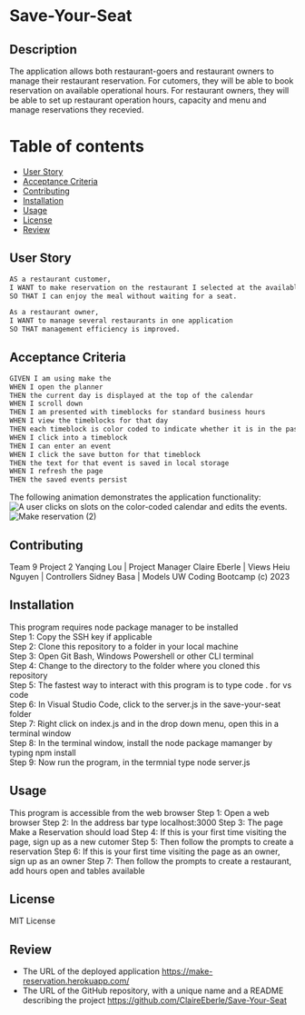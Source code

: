 # Save-Your-Seat

## Description

The application allows both restaurant-goers and restaurant owners to manage their restaurant reservation. For cutomers, they will be able to book reservation on available operational hours. For restaurant owners, they will be able to set up restaurant operation hours, capacity and menu and manage reservations they recevied.

# Table of contents
- [User Story](#user-story)
- [Acceptance Criteria](#acceptance-criteria)
- [Contributing](#contributing)
- [Installation](#installation)
- [Usage](#usage)
- [License](#usage)
- [Review](#review)

## User Story

```md
AS a restaurant customer,
I WANT to make reservation on the restaurant I selected at the available hour
SO THAT I can enjoy the meal without waiting for a seat.

As a restaurant owner,
I WANT to manage several restaurants in one application 
SO THAT management efficiency is improved.
```

## Acceptance Criteria

```md
GIVEN I am using make the 
WHEN I open the planner
THEN the current day is displayed at the top of the calendar
WHEN I scroll down
THEN I am presented with timeblocks for standard business hours
WHEN I view the timeblocks for that day
THEN each timeblock is color coded to indicate whether it is in the past, present, or future
WHEN I click into a timeblock
THEN I can enter an event
WHEN I click the save button for that timeblock
THEN the text for that event is saved in local storage
WHEN I refresh the page
THEN the saved events persist
```

The following animation demonstrates the application functionality:
![A user clicks on slots on the color-coded calendar and edits the events.](./Assets/Work%20Day%20Scheduler.gif)
![Make reservation (2)](https://user-images.githubusercontent.com/67940686/218874939-4e21badc-02b1-45e3-b7d0-a8d0fe463af3.gif)

## Contributing
Team 9 Project 2 
Yanqing Lou   | Project Manager
Claire Eberle | Views
Heiu Nguyen   | Controllers
Sidney Basa   | Models
UW Coding Bootcamp (c) 2023

## Installation
This program requires node package manager to be installed <br>
Step 1: Copy the SSH key if applicable <br>
Step 2: Clone this repository to a folder in your local machine <br> 
Step 3: Open Git Bash, Windows Powershell or other CLI terminal <br>
Step 4: Change to the directory to the folder where you cloned this repository <br>
Step 5: The fastest way to interact with this program is to type code . for vs code <br>
Step 6: In Visual Studio Code, click to the server.js in the save-your-seat folder <br>
Step 7: Right click on index.js and in the drop down menu, open this in a terminal window <br>
Step 8: In the terminal window, install the node package mamanger by typing npm install <br>
Step 9: Now run the program, in the termnial type node server.js <br>

## Usage
This program is accessible from the web browser
Step 1: Open a web browser
Step 2: In the address bar type localhost:3000
Step 3: The page Make a Reservation should load
Step 4: If this is your first time visiting the page, sign up as a new cutomer
Step 5: Then follow the prompts to create a reservation
Step 6: If this is your first time visiting the page as an owner, sign up as an owner
Step 7: Then follow the prompts to create a restaurant, add hours open and tables available

## License
MIT License

## Review
* The URL of the deployed application
https://make-reservation.herokuapp.com/
* The URL of the GitHub repository, with a unique name and a README describing the project
https://github.com/ClaireEberle/Save-Your-Seat
